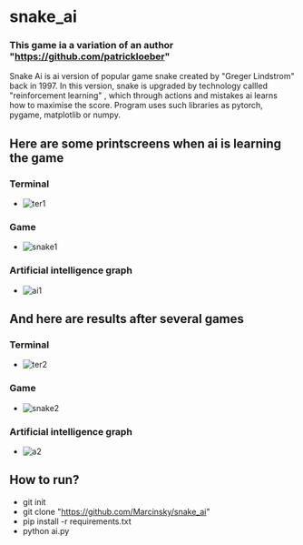 # snake_ai
### This game ia a variation of an author "https://github.com/patrickloeber"
Snake Ai is ai version of popular game snake created by "Greger Lindstrom" back in 1997. 
In this version, snake is upgraded by technology callled "reinforcement learning" , which through actions and mistakes ai learns how to maximise the score.
Program uses such libraries as pytorch, pygame, matplotlib or numpy.
## Here are some printscreens when ai is learning the game
### Terminal
- ![ter1](https://github.com/Marcinsky/snake_ai/assets/140274974/1fdb2cea-5f8b-4aa6-b894-327fb0a33dbf)
### Game
- ![snake1](https://github.com/Marcinsky/snake_ai/assets/140274974/79f14a3f-b8ad-4e44-9e0d-83492377f750)
### Artificial intelligence graph
- ![ai1](https://github.com/Marcinsky/snake_ai/assets/140274974/ad55d51a-2d3a-4e0d-a0a8-abc1d5af2c32)
## And here are results after several games
### Terminal 
- ![ter2](https://github.com/Marcinsky/snake_ai/assets/140274974/1f9dc27a-ad74-4268-8c26-e2a54bf67af5)
### Game
- ![snake2](https://github.com/Marcinsky/snake_ai/assets/140274974/9270a5a2-1eb0-4642-9362-7d02aeb8736e)
### Artificial intelligence graph
- ![a2](https://github.com/Marcinsky/snake_ai/assets/140274974/ff1f68ac-a026-466b-80a6-6af5f4687759)

## How to run?
- git init 
- git clone "https://github.com/Marcinsky/snake_ai"
- pip install -r requirements.txt
- python ai.py

